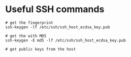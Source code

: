 # Useful SSH commands


```
# get the fingerprint
ssh-keygen -lf /etc/ssh/ssh_host_ecdsa_key.pub

# get the with MD5
ssh-keygen -E md5 -lf /etc/ssh/ssh_host_ecdsa_key.pub

# get public keys from the host

```


